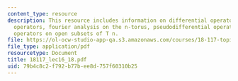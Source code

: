 ```yaml
---
content_type: resource
description: This resource includes information on differential operators, smoothing
  operators, fourier analysis on the n-torus, pseudodifferential operators, and elliptic
  operators on open subsets of T n.
file: https://ol-ocw-studio-app-qa.s3.amazonaws.com/courses/18-117-topics-in-several-complex-variables-spring-2005/79b4c8c2f792b77bee8d757f60310b25_18117_lec16_18.pdf
file_type: application/pdf
resourcetype: Document
title: 18117_lec16_18.pdf
uid: 79b4c8c2-f792-b77b-ee8d-757f60310b25
---
```

